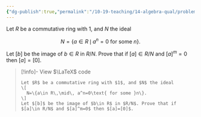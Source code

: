 ```yaml
---
{"dg-publish":true,"permalink":"/10-19-teaching/14-algebra-qual/problem-bank/ring-theory/quotienting-out-nilpotent-elements/","tags":["ring_theory"],"updated":"2025-03-15T15:26:23-07:00"}
---
```


Let $R$ be a commutative ring with $1$, and $N$ the ideal

$$N=\{a\in R\,\mid\, a^n=0\text{ for some }n\}.$$

Let $[b]$ be the image of $b\in R$ in $R/N$. Prove that if $[a]\in R/N$ and $[a]^m=0$ then $[a]=[0]$.

> [!info]- View $\LaTeX$ code
> ```
> Let $R$ be a commutative ring with $1$, and $N$ the ideal
> \[
>	N=\{a\in R\,\mid\, a^n=0\text{ for some }n\}.
> \]
> Let $[b]$ be the image of $b\in R$ in $R/N$. Prove that if $[a]\in R/N$ and $[a]^m=0$ then $[a]=[0]$.
> ```